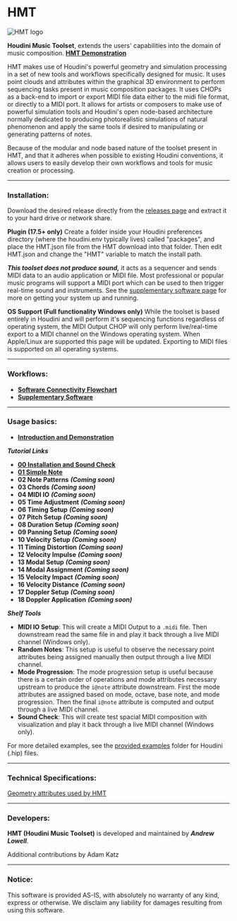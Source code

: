HMT
======

![HMT logo](https://github.com/andrew-lowell/HMT/blob/master/hmt_logo_01.png)

**Houdini Music Toolset**, extends the users' capabilities into the domain of music composition.
**[HMT Demonstration](https://vimeo.com/425382356/a4a52d71c1)**

HMT makes use of Houdini's powerful geometry and simulation processing in a set of new tools and workflows specifically designed for music. It uses point clouds and attributes within the graphical 3D environment to perform sequencing tasks present in music composition packages. It uses CHOPs as a back-end to import or export MIDI file data either to the midi file format, or directly to a MIDI port. It allows for artists or composers to make use of powerful simulation tools and Houdini's open node-based architecture normally dedicated to producing photorealistic simulations of natural phenomenon and apply the same tools if desired to manipulating or generating patterns of notes.

Because of the modular and node based nature of the toolset present in HMT, and that it adheres when possible to existing Houdini conventions, it allows users to easily develop their own workflows and tools for music creation or processing.

* * * * *

### Installation:

Download the desired release directly from the [releases page](https://github.com/andrew-lowell/HMT/releases) and extract it to your hard drive or network share.

**Plugin (17.5+ only)**
Create a folder inside your Houdini preferences directory (where the houdini.env typically lives) called "packages", and place the HMT.json file from the HMT download into that folder. Then edit HMT.json and change the "HMT" variable to match the install path.

***This toolset does not produce sound,*** it acts as a sequencer and sends MIDI data to an audio application or MIDI file. Most professional or popular music programs will support a MIDI port which can be used to then trigger real-time sound and instruments. See the [supplementary software page](https://github.com/andrew-lowell/HMT/blob/master/SOFTWARE_LINKS.md) for more on getting your system up and running.

**OS Support (Full functionality Windows only)**
While the toolset is based entirely in Houdini and will perform it's sequencing functions regardless of operating system, the MIDI Output CHOP will only perform live/real-time export to a MIDI channel on the Windows operating system. When Apple/Linux are supported this page will be updated. Exporting to MIDI files is supported on all operating systems.


* * * * *
### Workflows:
* **[Software Connectivity Flowchart](https://github.com/andrew-lowell/HMT/blob/master/hmt_workflows.pdf)**
* **[Supplementary Software](https://github.com/andrew-lowell/HMT/blob/master/SOFTWARE_LINKS.md)**


* * * * *

### Usage basics:
* **[Introduction and Demonstration](https://vimeo.com/425382356/a4a52d71c1)**

***Tutorial Links***
* **[00 Installation and Sound Check](https://vimeo.com/416777838/0fd198367a)**
* **[01 Simple Note](https://vimeo.com/416991416/ce039a640a)**
* **02 Note Patterns** ***(Coming soon)***
* **03 Chords** ***(Coming soon)***
* **04 MIDI IO** ***(Coming soon)***
* **05 Time Adjustment** ***(Coming soon)***
* **06 Timing Setup** ***(Coming soon)***
* **07 Pitch Setup** ***(Coming soon)***
* **08 Duration Setup** ***(Coming soon)***
* **09 Panning Setup** ***(Coming soon)***
* **10 Velocity Setup** ***(Coming soon)***
* **11 Timing Distortion** ***(Coming soon)***
* **12 Velocity Impulse** ***(Coming soon)***
* **13 Modal Setup** ***(Coming soon)***
* **14 Modal Assignment** ***(Coming soon)***
* **15 Velocity Impact** ***(Coming soon)***
* **16 Velocity Distance** ***(Coming soon)***
* **17 Doppler Setup** ***(Coming soon)***
* **18 Doppler Application** ***(Coming soon)***

***Shelf Tools***
* **MIDI IO Setup**: This will create a MIDI Output to a `.midi` file. Then downstream read the same file in and play it back through a live MIDI channel (Windows only).
* **Random Notes**: This setup is useful to observe the necessary point attributes being assigned manually then output through a live MIDI channel.
* **Mode Progression**: The mode progression setup is useful because there is a certain order of operations and mode attributes necessary upstream to produce the `i@note` attribute downstream. First the mode attributes are assigned based on mode, octave, base note, and mode progression. Then the final `i@note` attribute is computed and output through a live MIDI channel.
* **Sound Check**: This will create test spacial MIDI composition with visualization and play it back through a live MIDI channel (Windows only).

For more detailed examples, see the [provided examples](https://github.com/andrew-lowell/HMT/tree/master/examples) folder for Houdini (.hip) files.

* * * * *

### Technical Specifications:
[Geometry attributes used by HMT](https://github.com/andrew-lowell/HMT/blob/master/ATTRIBUTE_SPECS.md)

* * * * *

### Developers:
**HMT (Houdini Music Toolset)** is developed and maintained by ***Andrew Lowell***.

Additional contributions by Adam Katz

* * * * *

### Notice:
This software is provided AS-IS, with absolutely no warranty of any kind, express or otherwise. We disclaim any liability for damages resulting from using this software.
